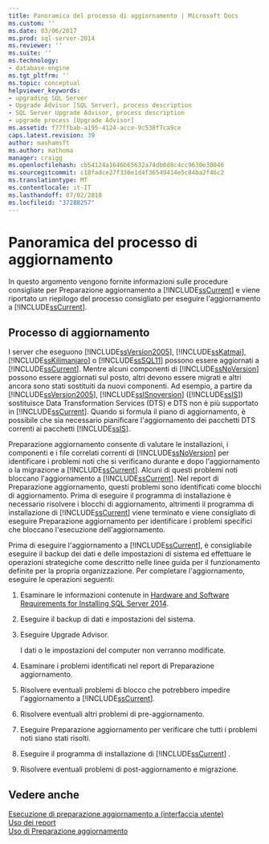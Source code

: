 ```yaml
---
title: Panoramica del processo di aggiornamento | Microsoft Docs
ms.custom: ''
ms.date: 03/06/2017
ms.prod: sql-server-2014
ms.reviewer: ''
ms.suite: ''
ms.technology:
- database-engine
ms.tgt_pltfrm: ''
ms.topic: conceptual
helpviewer_keywords:
- upgrading SQL Server
- Upgrade Advisor [SQL Server], process description
- SQL Server Upgrade Advisor, process description
- upgrade process [Upgrade Advisor]
ms.assetid: f77ffbab-a195-4124-acce-9c538f7ca9ce
caps.latest.revision: 39
author: mashamsft
ms.author: mathoma
manager: craigg
ms.openlocfilehash: cb54124a1646b65632a74db6d8c4cc9630e30046
ms.sourcegitcommit: c18fadce27f330e1d4f36549414e5c84ba2f46c2
ms.translationtype: MT
ms.contentlocale: it-IT
ms.lasthandoff: 07/02/2018
ms.locfileid: "37288257"
---
```

# <a name="upgrade-process-overview"></a>Panoramica del processo di aggiornamento
  In questo argomento vengono fornite informazioni sulle procedure consigliate per Preparazione aggiornamento a [!INCLUDE[ssCurrent](../../includes/sscurrent-md.md)] e viene riportato un riepilogo del processo consigliato per eseguire l'aggiornamento a [!INCLUDE[ssCurrent](../../includes/sscurrent-md.md)].  
  
## <a name="upgrade-process"></a>Processo di aggiornamento  
 I server che eseguono [!INCLUDE[ssVersion2005](../../includes/ssversion2005-md.md)], [!INCLUDE[ssKatmai](../../includes/sskatmai-md.md)], [!INCLUDE[ssKilimanjaro](../../includes/sskilimanjaro-md.md)] o [!INCLUDE[ssSQL11](../../includes/sssql11-md.md)] possono essere aggiornati a [!INCLUDE[ssCurrent](../../includes/sscurrent-md.md)]. Mentre alcuni componenti di [!INCLUDE[ssNoVersion](../../includes/ssnoversion-md.md)] possono essere aggiornati sul posto, altri devono essere migrati e altri ancora sono stati sostituiti da nuovi componenti. Ad esempio, a partire da [!INCLUDE[ssVersion2005](../../includes/ssversion2005-md.md)], [!INCLUDE[ssISnoversion](../../includes/ssisnoversion-md.md)] ([!INCLUDE[ssIS](../../includes/ssis-md.md)]) sostituisce Data Transformation Services (DTS) e DTS non è più supportato in [!INCLUDE[ssCurrent](../../includes/sscurrent-md.md)]. Quando si formula il piano di aggiornamento, è possibile che sia necessario pianificare l'aggiornamento dei pacchetti DTS correnti ai pacchetti [!INCLUDE[ssIS](../../includes/ssis-md.md)].  
  
 Preparazione aggiornamento consente di valutare le installazioni, i componenti e i file correlati correnti di [!INCLUDE[ssNoVersion](../../includes/ssnoversion-md.md)] per identificare i problemi noti che si verificano durante e dopo l'aggiornamento o la migrazione a [!INCLUDE[ssCurrent](../../includes/sscurrent-md.md)]. Alcuni di questi problemi noti bloccano l'aggiornamento a [!INCLUDE[ssCurrent](../../includes/sscurrent-md.md)]. Nel report di Preparazione aggiornamento, questi problemi sono identificati come blocchi di aggiornamento. Prima di eseguire il programma di installazione è necessario risolvere i blocchi di aggiornamento, altrimenti il programma di installazione di [!INCLUDE[ssCurrent](../../includes/sscurrent-md.md)] viene terminato e viene consigliato di eseguire Preparazione aggiornamento per identificare i problemi specifici che bloccano l'esecuzione dell'aggiornamento.  
  
 Prima di eseguire l'aggiornamento a [!INCLUDE[ssCurrent](../../includes/sscurrent-md.md)], è consigliabile eseguire il backup dei dati e delle impostazioni di sistema ed effettuare le operazioni strategiche come descritto nelle linee guida per il funzionamento definite per la propria organizzazione. Per completare l'aggiornamento, eseguire le operazioni seguenti:  
  
1.  Esaminare le informazioni contenute in [Hardware and Software Requirements for Installing SQL Server 2014](hardware-and-software-requirements-for-installing-sql-server.md).  
  
2.  Eseguire il backup di dati e impostazioni del sistema.  
  
3.  Eseguire Upgrade Advisor.  
  
     I dati o le impostazioni del computer non verranno modificate.  
  
4.  Esaminare i problemi identificati nel report di Preparazione aggiornamento.  
  
5.  Risolvere eventuali problemi di blocco che potrebbero impedire l'aggiornamento a [!INCLUDE[ssCurrent](../../includes/sscurrent-md.md)].  
  
6.  Risolvere eventuali altri problemi di pre-aggiornamento.  
  
7.  Eseguire Preparazione aggiornamento per verificare che tutti i problemi noti siano stati risolti.  
  
8.  Eseguire il programma di installazione di [!INCLUDE[ssCurrent](../../includes/sscurrent-md.md)] .  
  
9. Risolvere eventuali problemi di post-aggiornamento e migrazione.  
  
## <a name="see-also"></a>Vedere anche  
 [Esecuzione di preparazione aggiornamento a &#40;interfaccia utente&#41;](../../../2014/sql-server/install/running-upgrade-advisor-user-interface.md)   
 [Uso dei report](../../../2014/sql-server/install/using-reports.md)   
 [Uso di Preparazione aggiornamento](../../../2014/sql-server/install/working-with-upgrade-advisor.md)  
  
  
